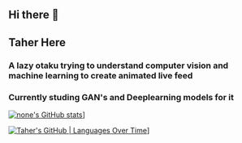 ## Hi there 👋

<!--
**Thorfinnn/Thorfinnn** is a ✨ _special_ ✨ repository because its `README.md` (this file) appears on your GitHub profile.

Here are some ideas to get you started:

- 🔭 I’m currently working on ...
- 🌱 I’m currently learning ...
- 👯 I’m looking to collaborate on ...
- 🤔 I’m looking for help with ...
- 💬 Ask me about ...
- 📫 How to reach me: ...
- 😄 Pronouns: ...
- ⚡ Fun fact: ...
-->

## Taher Here
### A lazy otaku trying to understand computer vision and machine learning to create animated live feed

### Currently studing GAN's and Deeplearning models for it

[![none's GitHub stats](https://stats.quine.sh/none/github)](https://quine.sh)]

[![Taher's GitHub | Languages Over Time](https://stats.quine.sh/Taher/languages-over-time?theme=light)](https://quine.sh)]
